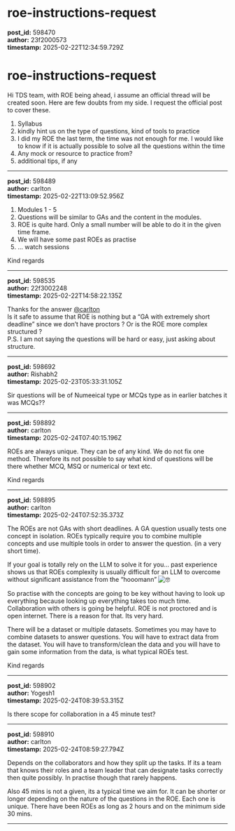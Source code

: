 # roe-instructions-request

**post_id:** 598470  
**author:** 23f2000573  
**timestamp:** 2025-02-22T12:34:59.729Z

# roe-instructions-request

Hi TDS team, with ROE being ahead, i assume an official thread will be created soon. Here are few doubts from my side. I request the official post to cover these.

1. Syllabus
2. kindly hint us on the type of questions, kind of tools to practice
3. I did my ROE the last term, the time was not enough for me. I would like to know if it is actually possible to solve all the questions within the time
4. Any mock or resource to practice from?
5. additional tips, if any

---

**post_id:** 598489  
**author:** carlton  
**timestamp:** 2025-02-22T13:09:52.956Z

1. Modules 1 - 5
2. Questions will be similar to GAs and the content in the modules.
3. ROE is quite hard. Only a small number will be able to do it in the given time frame.
4. We will have some past ROEs as practise
5. … watch sessions

Kind regards

---

**post_id:** 598535  
**author:** 22f3002248  
**timestamp:** 2025-02-22T14:58:22.135Z

Thanks for the answer [@carlton](/u/carlton)  
Is it safe to assume that ROE is nothing but a “GA with extremely short deadline” since we don’t have proctors ? Or is the ROE more complex structured ?  
P.S. I am not saying the questions will be hard or easy, just asking about structure.

---

**post_id:** 598692  
**author:** Rishabh2  
**timestamp:** 2025-02-23T05:33:31.105Z

Sir questions will be of Numeeical type or MCQs type as in earlier batches it was MCQs??

---

**post_id:** 598892  
**author:** carlton  
**timestamp:** 2025-02-24T07:40:15.196Z

ROEs are always unique. They can be of any kind. We do not fix one method. Therefore its not possible to say what kind of questions will be there whether MCQ, MSQ or numerical or text etc.

Kind regards

---

**post_id:** 598895  
**author:** carlton  
**timestamp:** 2025-02-24T07:52:35.373Z

The ROEs are not GAs with short deadlines. A GA question usually tests one concept in isolation. ROEs typically require you to combine multiple concepts and use multiple tools in order to answer the question. (in a very short time).

If your goal is totally rely on the LLM to solve it for you… past experience shows us that ROEs complexity is usually difficult for an LLM to overcome without significant assistance from the “hooomann” ![:nerd_face:](https://emoji.discourse-cdn.com/google/nerd_face.png?v=12 ":nerd_face:")

So practise with the concepts are going to be key without having to look up everything because looking up everything takes too much time. Collaboration with others is going be helpful. ROE is not proctored and is open internet. There is a reason for that. Its very hard.

There will be a dataset or multiple datasets. Sometimes you may have to combine datasets to answer questions. You will have to extract data from the dataset. You will have to transform/clean the data and you will have to gain some information from the data, is what typical ROEs test.

Kind regards

---

**post_id:** 598902  
**author:** Yogesh1  
**timestamp:** 2025-02-24T08:39:53.315Z

Is there scope for collaboration in a 45 minute test?

---

**post_id:** 598910  
**author:** carlton  
**timestamp:** 2025-02-24T08:59:27.794Z

Depends on the collaborators and how they split up the tasks. If its a team that knows their roles and a team leader that can designate tasks correctly then quite possibly. In practise though that rarely happens.

Also 45 mins is not a given, its a typical time we aim for. It can be shorter or longer depending on the nature of the questions in the ROE. Each one is unique. There have been ROEs as long as 2 hours and on the minimum side 30 mins.

---

